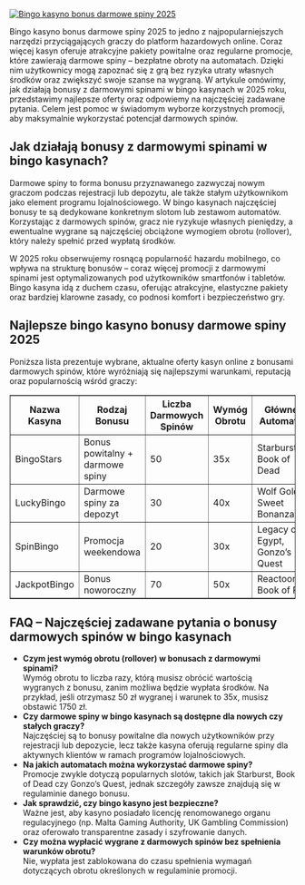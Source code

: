 [![Bingo kasyno bonus darmowe spiny 2025](https://123-caf.pages.dev/gitsignup.png)](https://vrmoo.ru/Bt82HjjY)

<div>     <p>Bingo kasyno bonus darmowe spiny 2025 to jedno z najpopularniejszych narzędzi przyciągających graczy do platform hazardowych online. Coraz więcej kasyn oferuje atrakcyjne pakiety powitalne oraz regularne promocje, które zawierają darmowe spiny – bezpłatne obroty na automatach. Dzięki nim użytkownicy mogą zapoznać się z grą bez ryzyka utraty własnych środków oraz zwiększyć swoje szanse na wygraną. W artykule omówimy, jak działają bonusy z darmowymi spinami w bingo kasynach w 2025 roku, przedstawimy najlepsze oferty oraz odpowiemy na najczęściej zadawane pytania. Celem jest pomoc w świadomym wyborze korzystnych promocji, aby maksymalnie wykorzystać potencjał darmowych spinów.</p>        <h2>Jak działają bonusy z darmowymi spinami w bingo kasynach?</h2>     <p>Darmowe spiny to forma bonusu przyznawanego zazwyczaj nowym graczom podczas rejestracji lub depozytu, ale także stałym użytkownikom jako element programu lojalnościowego. W bingo kasynach najczęściej bonusy te są dedykowane konkretnym slotom lub zestawom automatów. Korzystając z darmowych spinów, gracz nie ryzykuje własnych pieniędzy, a ewentualne wygrane są najczęściej obciążone wymogiem obrotu (rollover), który należy spełnić przed wypłatą środków.</p>        <p>W 2025 roku obserwujemy rosnącą popularność hazardu mobilnego, co wpływa na strukturę bonusów – coraz więcej promocji z darmowymi spinami jest optymalizowanych pod użytkowników smartfonów i tabletów. Bingo kasyna idą z duchem czasu, oferując atrakcyjne, elastyczne pakiety oraz bardziej klarowne zasady, co podnosi komfort i bezpieczeństwo gry.</p>        <h2>Najlepsze bingo kasyno bonusy darmowe spiny 2025</h2>     <p>Poniższa lista prezentuje wybrane, aktualne oferty kasyn online z bonusami darmowych spinów, które wyróżniają się najlepszymi warunkami, reputacją oraz popularnością wśród graczy:</p>        <table border="1" cellspacing="0" cellpadding="6">       <thead>         <tr>           <th>Nazwa Kasyna</th>           <th>Rodzaj Bonusu</th>           <th>Liczba Darmowych Spinów</th>           <th>Wymóg Obrotu</th>           <th>Główne Automaty</th>         </tr>       </thead>       <tbody>         <tr>           <td>BingoStars</td>           <td>Bonus powitalny + darmowe spiny</td>           <td>50</td>           <td>35x</td>           <td>Starburst, Book of Dead</td>         </tr>         <tr>           <td>LuckyBingo</td>           <td>Darmowe spiny za depozyt</td>           <td>30</td>           <td>40x</td>           <td>Wolf Gold, Sweet Bonanza</td>         </tr>         <tr>           <td>SpinBingo</td>           <td>Promocja weekendowa</td>           <td>20</td>           <td>30x</td>           <td>Legacy of Egypt, Gonzo’s Quest</td>         </tr>         <tr>           <td>JackpotBingo</td>           <td>Bonus noworoczny</td>           <td>70</td>           <td>50x</td>           <td>Reactoonz, Book of Ra</td>         </tr>       </tbody>     </table>        <h2>FAQ – Najczęściej zadawane pytania o bonusy darmowych spinów w bingo kasynach</h2>     <ul>       <li><strong>Czym jest wymóg obrotu (rollover) w bonusach z darmowymi spinami?</strong><br>Wymóg obrotu to liczba razy, którą musisz obrócić wartością wygranych z bonusu, zanim możliwa będzie wypłata środków. Na przykład, jeśli otrzymasz 50 zł wygranej i warunek to 35x, musisz obstawić 1750 zł.</li>          <li><strong>Czy darmowe spiny w bingo kasynach są dostępne dla nowych czy stałych graczy?</strong><br>Najczęściej są to bonusy powitalne dla nowych użytkowników przy rejestracji lub depozycie, lecz także kasyna oferują regularne spiny dla aktywnych klientów w ramach programów lojalnościowych.</li>          <li><strong>Na jakich automatach można wykorzystać darmowe spiny?</strong><br>Promocje zwykle dotyczą popularnych slotów, takich jak Starburst, Book of Dead czy Gonzo’s Quest, jednak szczegóły zawsze znajdują się w regulaminie danego bonusu.</li>          <li><strong>Jak sprawdzić, czy bingo kasyno jest bezpieczne?</strong><br>Ważne jest, aby kasyno posiadało licencję renomowanego organu regulacyjnego (np. Malta Gaming Authority, UK Gambling Commission) oraz oferowało transparentne zasady i szyfrowanie danych.</li>          <li><strong>Czy można wypłacić wygrane z darmowych spinów bez spełnienia warunków obrotu?</strong><br>Nie, wypłata jest zablokowana do czasu spełnienia wymagań dotyczących obrotu określonych w regulaminie promocji.</li>     </ul>   </div>